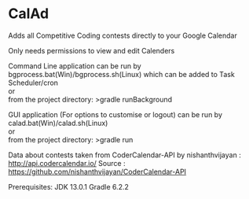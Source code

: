 # CalAd
Adds all Competitive Coding contests directly to your Google Calendar

Only needs permissions to view and edit Calenders

Command Line application can be run by bgprocess.bat(Win)/bgprocess.sh(Linux) which can be added to Task Scheduler/cron  
or  
from the project directory: >gradle runBackground  

GUI application (For options to customise or logout) can be run by calad.bat(Win)/calad.sh(Linux)  
or  
from the project directory: >gradle run  

Data about contests taken from CoderCalendar-API by nishanthvijayan : http://api.codercalendar.io/ 
Source : https://github.com/nishanthvijayan/CoderCalendar-API

Prerequisites:
JDK 13.0.1
Gradle 6.2.2
